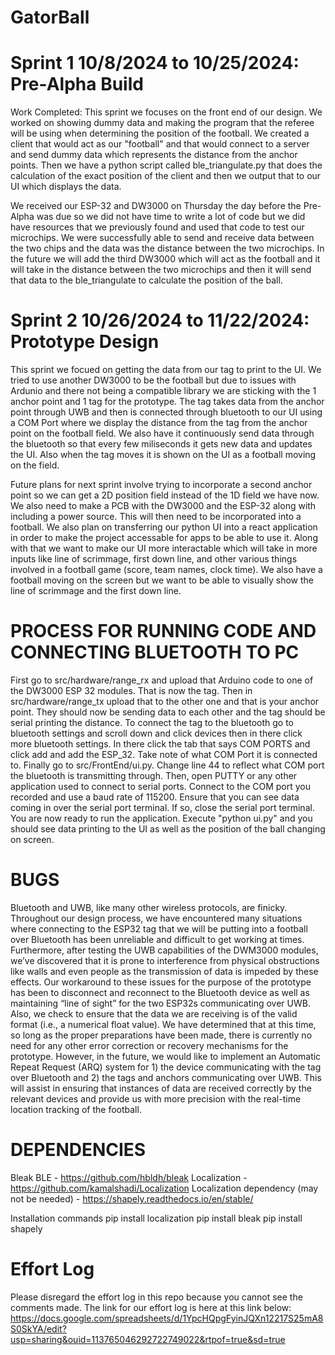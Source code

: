 # GatorBall

# Sprint 1 10/8/2024 to 10/25/2024: Pre-Alpha Build
Work Completed: 
  This sprint we focuses on the front end of our design. We worked on showing dummy data and making the program that the referee will be using when determining the position of the football. We created a client that would act as our "football" and that would connect to a server and send dummy data which represents the distance from the anchor points. Then we have a python script called ble_triangulate.py that does the calculation of the exact position of the client and then we output that to our UI which displays the data. 

  We received our ESP-32 and DW3000 on Thursday the day before the Pre-Alpha was due so we did not have time to write a lot of code but we did have resources that we previously found and used that code to test our microchips. We were successfully able to send and receive data between the two chips and the data was the distance between the two microchips. In the future we will add the third DW3000 which will act as the football and it will take in the distance between the two microchips and then it will send that data to the ble_triangulate to calculate the position of the ball.

# Sprint 2 10/26/2024 to 11/22/2024: Prototype Design
This sprint we focued on getting the data from our tag to print to the UI. We tried to use another DW3000 to be the football but due to issues with Ardunio and there not being a compatible library we are sticking with the 1 anchor point and 1 tag for the prototype. The tag takes data from the anchor point through UWB and then is connected through bluetooth to our UI using a COM Port where we display the distance from the tag from the anchor point on the football field. We also have it continuously send data through the bluetooth so that every few miliseconds it gets new data and updates the UI. Also when the tag moves it is shown on the UI as a football moving on the field. 

Future plans for next sprint involve trying to incorporate a second anchor point so we can get a 2D position field instead of the 1D field we have now. We also need to make a PCB with the DW3000 and the ESP-32 along with including a power source. This will then need to be incorporated into a football. We also plan on transferring our python UI into a react application in order to make the project accessable for apps to be able to use it. Along with that we want to make our UI more interactable which will take in more inputs like line of scrimmage, first down line, and other various things involved in a football game (score, team names, clock time). We also have a football moving on the screen but we want to be able to visually show the line of scrimmage and the first down line.  


# PROCESS FOR RUNNING CODE AND CONNECTING BLUETOOTH TO PC

First go to src/hardware/range_rx and upload that Arduino code to one of the DW3000 ESP 32 modules. That is now the tag. Then in src/hardware/range_tx upload that to the other one and that is your anchor point. They should now be sending data to each other and the tag should be serial printing the distance. To connect the tag to the bluetooth go to bluetooth settings and scroll down and click devices then in there click more bluetooth settings. In there click the tab that says COM PORTS and click add and add the ESP_32. Take note of what COM Port it is connected to. Finally go to src/FrontEnd/ui.py. Change line 44 to reflect what COM port the bluetooth is transmitting through. Then, open PUTTY or any other application used to connect to serial ports. Connect to the COM port you recorded and use a baud rate of 115200. Ensure that you can see data coming in over the serial port terminal. If so, close the serial port terminal. You are now ready to run the application. Execute "python ui.py" and you should see data printing to the UI as well as the position of the ball changing on screen.

# BUGS

Bluetooth and UWB, like many other wireless protocols, are finicky. Throughout our design process, we have encountered many situations where connecting to the ESP32 tag that we will be putting into a football over Bluetooth has been unreliable and difficult to get working at times. Furthermore, after testing the UWB capabilities of the DWM3000 modules, we’ve discovered that it is prone to interference from physical obstructions like walls and even people as the transmission of data is impeded by these effects. Our workaround to these issues for the purpose of the prototype has been to disconnect and reconnect to the Bluetooth device as well as maintaining “line of sight” for the two ESP32s communicating over UWB. Also, we check to ensure that the data we are receiving is of the valid format (i.e., a numerical float value). We have determined that at this time, so long as the proper preparations have been made, there is currently no need for any other error correction or recovery mechanisms for the prototype. However, in the future, we would like to implement an Automatic Repeat Request (ARQ) system for 1) the device communicating with the tag over Bluetooth and 2) the tags and anchors communicating over UWB. This will assist in ensuring that instances of data are received correctly by the relevant devices and provide us with more precision with the real-time location tracking of the football. 

# DEPENDENCIES

Bleak BLE - https://github.com/hbldh/bleak 
Localization - https://github.com/kamalshadi/Localization
Localization dependency (may not be needed) - https://shapely.readthedocs.io/en/stable/

Installation commands
pip install localization
pip install bleak
pip install shapely

# Effort Log
Please disregard the effort log in this repo because you cannot see the comments made. The link for our effort log is here at this link below:
https://docs.google.com/spreadsheets/d/1YpcHQpgFyinJQXn12217S25mA8S0SkYA/edit?usp=sharing&ouid=113765046292722749022&rtpof=true&sd=true
